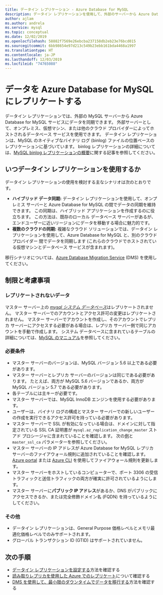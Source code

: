 ```yaml
---
title: データイン レプリケーション - Azure Database for MySQL
description: データイン レプリケーションを使用して、外部のサーバーから Azure Database for MySQL サービスに同期する方法について説明します。
author: ajlam
ms.author: andrela
ms.service: mysql
ms.topic: conceptual
ms.date: 12/02/2019
ms.openlocfilehash: 58882f7569e26ebcba237158db2eb23e76bcd015
ms.sourcegitcommit: 6bb98654e97d213c549b23ebb161bda4468a1997
ms.translationtype: HT
ms.contentlocale: ja-JP
ms.lasthandoff: 12/03/2019
ms.locfileid: "74765088"
---
```

# <a name="replicate-data-into-azure-database-for-mysql"></a>データを Azure Database for MySQL にレプリケートする

データイン レプリケーションでは、外部の MySQL サーバーから Azure Database for MySQL サービスにデータを同期できます。 外部サーバーとして、オンプレミス、仮想マシン、または他のクラウド プロバイダーによってホストされるデータベース サービスを使用できます。 データイン レプリケーションは、MySQL のネイティブなバイナリ ログ (binlog) ファイルの位置ベースのレプリケーションに基づいています。 binlog レプリケーションの詳細については、[MySQL binlog レプリケーションの概要](https://dev.mysql.com/doc/refman/5.7/en/binlog-replication-configuration-overview.html)に関する記事を参照してください。 

## <a name="when-to-use-data-in-replication"></a>いつデータイン レプリケーションを使用するか
データイン レプリケーションの使用を検討する主なシナリオは次のとおりです。

- **ハイブリッド データ同期:** データイン レプリケーションを使用して、オンプレミス サーバーと Azure Database for MySQL の間でデータの同期を維持できます。 この同期は、ハイブリッド アプリケーションを作成するのに役立ちます。 この方法は、既存のローカル データベース サーバーがあるが、エンドユーザーに近いリージョンにデータを移動する場合に魅力的です。
- **複数のクラウドの同期:** 複雑なクラウド ソリューションでは、データイン レプリケーションを使用して、Azure Database for MySQL と、別のクラウド プロバイダー 間でデータを同期します (これらのクラウドでホストされている仮想マシンとデータベース サービスが含まれます)。
 
移行シナリオについては、[Azure Database Migration Service](https://azure.microsoft.com/services/database-migration/) (DMS) を使用してください。

## <a name="limitations-and-considerations"></a>制限と考慮事項

### <a name="data-not-replicated"></a>レプリケートされないデータ
マスター サーバー上の [*mysql システム データベース*](https://dev.mysql.com/doc/refman/5.7/en/system-database.html)はレプリケートされません。 マスター サーバーでのアカウントとアクセス許可の変更はレプリケートされません。 マスター サーバーでアカウントを作成し、そのアカウントでレプリカ サーバーにアクセスする必要がある場合は、レプリカ サーバー側で同じアカウントを手動で作成します。 システム データベースに含まれているテーブルの詳細については、[MySQL のマニュアル](https://dev.mysql.com/doc/refman/5.7/en/system-database.html)を参照してください。

### <a name="requirements"></a>必要条件
- マスター サーバーのバージョンは、MySQL バージョン 5.6 以上である必要があります。 
- マスター サーバーとレプリカ サーバーのバージョンは同じである必要があります。 たとえば、両方が MySQL 5.6 バージョンであるか、両方が MySQL バージョン 5.7 である必要があります。
- 各テーブルには主キーが必要です。
- マスター サーバーでは、MySQL InnoDB エンジンを使用する必要があります。
- ユーザーは、バイナリ ログの構成とマスター サーバーでの新しいユーザーの作成を実行できるアクセス許可を持っている必要があります。
- マスター サーバーで SSL が有効になっている場合は、ドメインに対して指定されている SSL CA 証明書が `mysql.az_replication_change_master` ストアド プロシージャに含まれていることを確認します。 次の[例](https://docs.microsoft.com/azure/mysql/howto-data-in-replication#link-master-and-replica-servers-to-start-data-in-replication)と `master_ssl_ca` パラメーターを参照してください。
- マスター サーバーの IP アドレスが Azure Database for MySQL レプリカ サーバーのファイアウォール規則に追加されていることを確認します。 [Azure portal](https://docs.microsoft.com/azure/mysql/howto-manage-firewall-using-portal) または [Azure CLI](https://docs.microsoft.com/azure/mysql/howto-manage-firewall-using-cli) を使用してファイアウォール規則を更新します。
- マスター サーバーをホストしているコンピューターで、ポート 3306 の受信トラフィックと送信トラフィックの両方が確実に許可されているようにします。
- マスター サーバーに**パブリック IP アドレス**があるか、DNS がパブリックにアクセスできるか、または完全修飾ドメイン名 (FQDN) を持っているようにしてください。

### <a name="other"></a>その他
- データイン レプリケーションは、General Purpose 価格レベルとメモリ最適化価格レベルでのみサポートされます。
- グローバル トランザクション ID (GTID) はサポートされていません。

## <a name="next-steps"></a>次の手順
- [データイン レプリケーションを設定する](howto-data-in-replication.md)方法を確認する
- [読み取りレプリカを使用した Azure でのレプリケート](concepts-read-replicas.md)について確認する
- [DMS を使用して、最小限のダウンタイムでデータを移行する](howto-migrate-online.md)方法を確認する